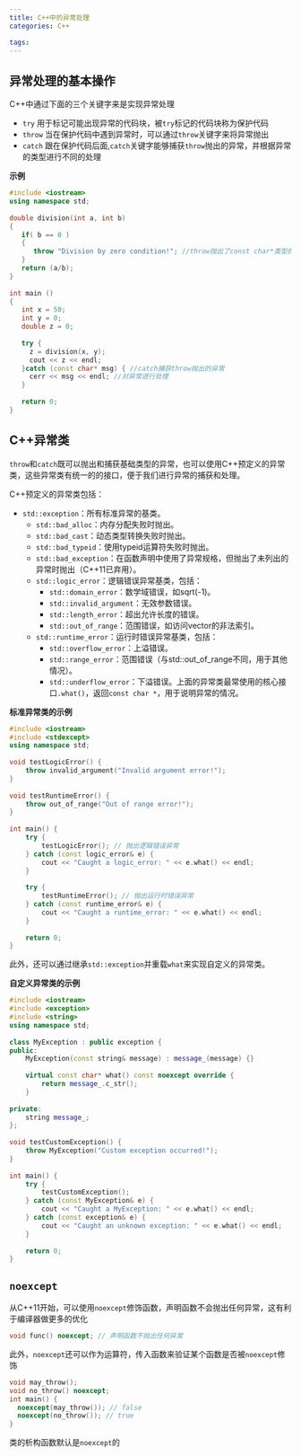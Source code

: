 ```yaml
---
title: C++中的异常处理
categories: C++

tags:
---
```

## 异常处理的基本操作
C++中通过下面的三个关键字来是实现异常处理
* `try` 
用于标记可能出现异常的代码块，被`try`标记的代码块称为保护代码
* `throw`
当在保护代码中遇到异常时，可以通过`throw`关键字来将异常抛出
* `catch`
跟在保护代码后面,`catch`关键字能够捕获`throw`抛出的异常，并根据异常的类型进行不同的处理

**示例**
```C++
#include <iostream>
using namespace std;
 
double division(int a, int b)
{
   if( b == 0 )
   {
      throw "Division by zero condition!"; //throw抛出了const char*类型的异常
   }
   return (a/b);
}
 
int main ()
{
   int x = 50;
   int y = 0;
   double z = 0;
 
   try {
     z = division(x, y);
     cout << z << endl;
   }catch (const char* msg) { //catch捕获throw抛出的异常
     cerr << msg << endl; //对异常进行处理
   }
 
   return 0;
}
```

## C++异常类

`throw`和`catch`既可以抛出和捕获基础类型的异常，也可以使用C++预定义的异常类，这些异常类有统一的的接口，便于我们进行异常的捕获和处理。

C++预定义的异常类包括：

* `std::exception`：所有标准异常的基类。​
  * `std::bad_alloc`：内存分配失败时抛出。​
  * `std::bad_cast`：动态类型转换失败时抛出。​
  * `std::bad_typeid`：使用typeid运算符失败时抛出。​
  * `std::bad_exception`：在函数声明中使用了异常规格，但抛出了未列出的异常时抛出（C++11已弃用）。​
  * `std::logic_error`：逻辑错误异常基类，包括：​
    * `std::domain_error`：数学域错误，如sqrt(-1)。​
    * `std::invalid_argument`：无效参数错误。​
    * `std::length_error`：超出允许长度的错误。​
    * `std::out_of_range`：范围错误，如访问vector的非法索引。​
  * `std::runtime_error`：运行时错误异常基类，包括：​
    * `std::overflow_error`：上溢错误。​
    * `std::range_error`：范围错误（与std::out_of_range不同，用于其他情况）。​
    * `std::underflow_error`：下溢错误。​
上面的异常类最常使用的核心接口`.what()`，返回`const char *`，用于说明异常的情况。

**标准异常类的示例**
```C++
#include <iostream>​
#include <stdexcept>​
using namespace std;​
​
void testLogicError() {​
    throw invalid_argument("Invalid argument error!");​
}​
​
void testRuntimeError() {​
    throw out_of_range("Out of range error!");​
}​
​
int main() {​
    try {​
        testLogicError(); // 抛出逻辑错误异常​
    } catch (const logic_error& e) {​
        cout << "Caught a logic_error: " << e.what() << endl;​
    }​
​
    try {​
        testRuntimeError(); // 抛出运行时错误异常​
    } catch (const runtime_error& e) {​
        cout << "Caught a runtime_error: " << e.what() << endl;​
    }​
​
    return 0;​
}
```

此外，还可以通过继承`std::exception`并重载`what`来实现自定义的异常类。

**自定义异常类的示例**
```C++
#include <iostream>​
#include <exception>​
#include <string>​
using namespace std;​
​
class MyException : public exception {​
public:​
    MyException(const string& message) : message_(message) {}​
​
    virtual const char* what() const noexcept override {​
        return message_.c_str();​
    }​
​
private:​
    string message_;​
};​
​
void testCustomException() {​
    throw MyException("Custom exception occurred!");​
}​
​
int main() {​
    try {​
        testCustomException(); 
    } catch (const MyException& e) {​
        cout << "Caught a MyException: " << e.what() << endl;​
    } catch (const exception& e) {​
        cout << "Caught an unknown exception: " << e.what() << endl;​
    }​
​
    return 0;​
}​
```

## `noexcept`

从C++11开始，可以使用`noexcept`修饰函数，声明函数不会抛出任何异常，这有利于编译器做更多的优化
```C++
void func() noexcept; // 声明函数不抛出任何异常​
```
此外，`noexcept`还可以作为运算符，传入函数来验证某个函数是否被`noexcept`修饰
```C++
void may_throw();​
void no_throw() noexcept;​
int main() {​
  noexcept(may_throw()); // false​
  noexcept(no_throw()); // true​
}
```
类的析构函数默认是`noexcept`的